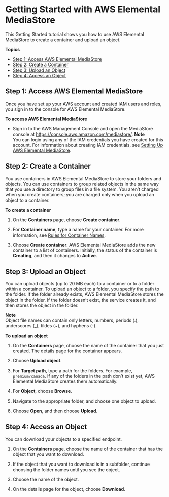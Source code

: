 # Getting Started with AWS Elemental MediaStore<a name="getting-started"></a>

This Getting Started tutorial shows you how to use AWS Elemental MediaStore to create a container and upload an object\.

**Topics**
+ [Step 1: Access AWS Elemental MediaStore](#gs-console-access)
+ [Step 2: Create a Container](#gs-containers-create)
+ [Step 3: Upload an Object](#gs-objects-upload)
+ [Step 4: Access an Object](#gs-objects-access)

## Step 1: Access AWS Elemental MediaStore<a name="gs-console-access"></a>

Once you have set up your AWS account and created IAM users and roles, you sign in to the console for AWS Elemental MediaStore\.

**To access AWS Elemental MediaStore**
+ Sign in to the AWS Management Console and open the MediaStore console at [https://console\.aws\.amazon\.com/mediastore/](https://console.aws.amazon.com/mediastore/)\.
**Note**  
You can login using any of the IAM credentials you have created for this account\. For information about creating IAM credentials, see [Setting Up AWS Elemental MediaStore](setting-up.md)\.

## Step 2: Create a Container<a name="gs-containers-create"></a>

You use containers in AWS Elemental MediaStore to store your folders and objects\. You can use containers to group related objects in the same way that you use a directory to group files in a file system\. You aren’t charged when you create containers; you are charged only when you upload an object to a container\. 

**To create a container**

1. On the **Containers** page, choose **Create container**\.

1. For **Container name**, type a name for your container\. For more information, see [Rules for Container Names](containers-rules-for-names.md)\. 

1. Choose **Create container**\. AWS Elemental MediaStore adds the new container to a list of containers\. Initially, the status of the container is **Creating**, and then it changes to **Active**\.

## Step 3: Upload an Object<a name="gs-objects-upload"></a>

You can upload objects \(up to 20 MB each\) to a container or to a folder within a container\. To upload an object to a folder, you specify the path to the folder\. If the folder already exists, AWS Elemental MediaStore stores the object in the folder\. If the folder doesn’t exist, the service creates it, and then stores the object in the folder\. 

**Note**  
Object file names can contain only letters, numbers, periods \(\.\), underscores \(\_\), tildes \(\~\), and hyphens \(\-\)\.

**To upload an object**

1. On the **Containers** page, choose the name of the container that you just created\. The details page for the container appears\.

1. Choose **Upload object**\.

1. For **Target path**, type a path for the folders\. For example, `premium/canada`\. If any of the folders in the path don’t exist yet, AWS Elemental MediaStore creates them automatically\.

1. For **Object**, choose **Browse**\.

1. Navigate to the appropriate folder, and choose one object to upload\.

1. Choose **Open**, and then choose **Upload**\.

## Step 4: Access an Object<a name="gs-objects-access"></a>

You can download your objects to a specified endpoint\.

1. On the **Containers** page, choose the name of the container that has the object that you want to download\.

1. If the object that you want to download is in a subfolder, continue choosing the folder names until you see the object\.

1. Choose the name of the object\.

1. On the details page for the object, choose **Download**\.